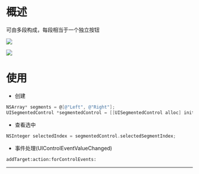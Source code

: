 # 概述

可由多段构成，每段相当于一个独立按钮

![](https://ws4.sinaimg.cn/large/006tKfTcly1fjx0nzs2nfj30fs04i742.jpg)

![](https://ws1.sinaimg.cn/large/006tKfTcly1fjx19zrnd8j306z06ojrh.jpg)

# 使用

- 创建

```objective-c
NSArray* segments = @[@"Left", @"Right"];
UISegmentedControl *segmentedControl = [[UISegmentedControl alloc] initWithItems:segments];
```

- 查看选中

```objective-c
NSInteger selectedIndex = segmentedControl.selectedSegmentIndex;
```

- 事件处理(UIControlEventValueChanged)

```
addTarget:action:forControlEvents: 
```

------

# 